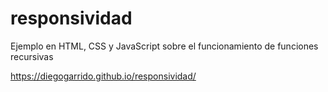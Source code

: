 # responsividad
Ejemplo en HTML, CSS y JavaScript sobre el funcionamiento de funciones recursivas

https://diegogarrido.github.io/responsividad/
